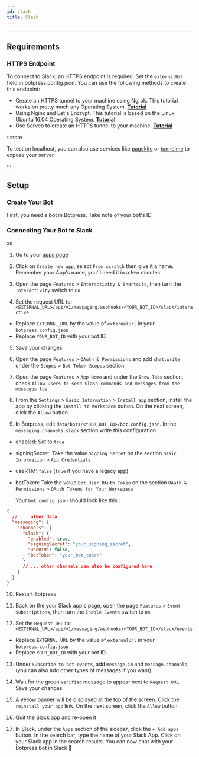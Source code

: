 ```yaml
---
id: slack
title: Slack
---
```


---------------

## Requirements

### HTTPS Endpoint

To connect to Slack, an HTTPS endpoint is required. Set the `externalUrl` field in botpress.config.json. You can use the following methods to create this endpoint:

- Create an HTTPS tunnel to your machine using Ngrok. This tutorial works on pretty much any Operating System. [**Tutorial**](https://api.slack.com/tutorials/tunneling-with-ngrok)
- Using Nginx and Let's Encrypt. This tutorial is based on the Linux Ubuntu 16.04 Operating System. [**Tutorial**](https://www.digitalocean.com/community/tutorials/how-to-secure-nginx-with-let-s-encrypt-on-ubuntu-16-04)
- Use Serveo to create an HTTPS tunnel to your machine. [**Tutorial**](https://medium.com/automationmaster/how-to-forward-my-local-port-to-public-using-serveo-4979f352a3bf)

:::note

To test on localhost, you can also use services like [pagekite](https://pagekite.net/) or [tunnelme](https://localtunnel.github.io/www/) to expose your server.

:::

## Setup

### Create Your Bot

First, you need a bot in Botpress. Take note of your bot's ID

### Connecting Your Bot to Slack
xs
1. Go to your [apps page](https://api.slack.com/apps)

2. Click on `Create new app`, select `From scratch` then give it a name. Remember your App's name, you'll need it in a few minutes

3. Open the page `Features` > `Interactivity & Shortcuts`, then turn the `Interactivity` switch to `On`

4. Set the request URL to: `<EXTERNAL_URL>/api/v1/messaging/webhooks/<YOUR_BOT_ID>/slack/interactive`

- Replace `EXTERNAL_URL` by the value of `externalUrl` in your `botpress.config.json`
- Replace `YOUR_BOT_ID` with your bot ID

5. Save your changes

6. Open the page `Features` > `OAuth & Permissions` and add `chat:write` under the `Scopes` > `Bot Token Scopes` section

7. Open the page `Features` > `App Home` and under the `Show Tabs` section, check `Allow users to send Slash commands and messages from the messages tab`

8. From the `Settings` > `Basic Information` > `Install app` section, install the app by clicking the `Install to Workspace` button. On the next screen, click the `Allow` button

9. In Botpress, edit `data/bots/<YOUR_BOT_ID>/bot.config.json`. In the `messaging.channels.slack` section write this configuration :

- enabled: Set to `true`
- signingSecret: Take the value `Signing Secret` on the section `Basic Information` > `App Credentials`
- useRTM: `false` (`true` if you have a legacy app)
- botToken: Take the value `Bot User OAuth Token` on the section `OAuth & Permissions` > `OAuth Tokens for Your Workspace`

  Your `bot.config.json` should look like this :

```json
{
  // ... other data
  "messaging": {
    "channels": {
      "slack": {
        "enabled": true,
        "signingSecret": "your_signing_secret",
        "useRTM": false,
        "botToken": "your_bot_token"
      }
      // ... other channels can also be configured here
    }
  }
}
```

10. Restart Botpress

11. Back on the your Slack app's page, open the page `Features` > `Event Subscriptions`, then turn the `Enable Events` switch to `On`

12. Set the `Request URL` to: `<EXTERNAL_URL>/api/v1/messaging/webhooks/<YOUR_BOT_ID>/slack/events`

- Replace `EXTERNAL_URL` by the value of `externalUrl` in your `botpress.config.json`
- Replace `YOUR_BOT_ID` with your bot ID

13. Under `Subscribe to bot events`, add `message.im` and `message.channels` (you can also add other types of messages if you want)

14. Wait for the green `Verified` message to appear next to `Request URL`. Save your changes

15. A yellow banner will be displayed at the top of the screen. Click the `reinstall your app` link. On the next screen, click the `Allow` button

16. Quit the Slack app and re-open it

17. In Slack, under the `Apps` section of the sidebar, click the `+ Add apps` button. In the search bar, type the name of your Slack App. Click on your Slack app in the search results. You can now chat with your Botpress bot in Slack 🥳
